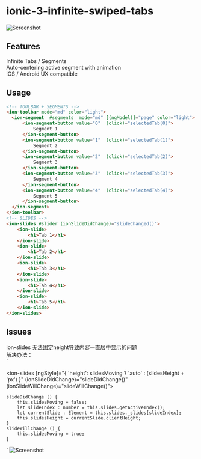 # ionic-3-infinite-swiped-tabs

![Screenshot](https://raw.githubusercontent.com/julienkermarec/ionic-infinite-swiped-tabs/master/screenshots/header.png)


## Features
Infinite Tabs / Segments<br />
Auto-centering active segment with animation<br />
iOS / Android UX compatible<br />

## Usage
```html
<!-- TOOLBAR + SEGMENTS -->
<ion-toolbar mode="md" color="light">
  <ion-segment  #segments  mode="md" [(ngModel)]="page" color="light">
      <ion-segment-button value="0"  (click)="selectedTab(0)">
          Segment 1
      </ion-segment-button>
      <ion-segment-button value="1"  (click)="selectedTab(1)">
          Segment 2
      </ion-segment-button>
      <ion-segment-button value="2"  (click)="selectedTab(2)">
          Segment 3
      </ion-segment-button>
      <ion-segment-button value="3"  (click)="selectedTab(3)">
          Segment 4
      </ion-segment-button>
      <ion-segment-button value="4"  (click)="selectedTab(4)">
          Segment 5
      </ion-segment-button>
  </ion-segment>
</ion-toolbar>
<!-- SLIDES -->
<ion-slides #slider (ionSlideDidChange)="slideChanged()">
    <ion-slide>
        <h1>Tab 1</h1>
    </ion-slide>
    <ion-slide>
        <h1>Tab 2</h1>
    </ion-slide>
    <ion-slide>
        <h1>Tab 3</h1>
    </ion-slide>
    <ion-slide>
        <h1>Tab 4</h1>
    </ion-slide>
    <ion-slide>
        <h1>Tab 5</h1>
    </ion-slide>
</ion-slides>

```

## Issues
ion-slides 无法固定height导致内容一直居中显示的问题<br />
解决办法：<br />
 `
<!-- index.html -->
<ion-slides [ngStyle]="{ 'height': slidesMoving ? 'auto' : (slidesHeight + 'px') }"
            (ionSlideDidChange)="slideDidChange()"
            (ionSlideWillChange)="slideWillChange()">
</ion-slides>
<!-- index.ts -->
    slideDidChange () {
        this.slidesMoving = false;
        let slideIndex : number = this.slides.getActiveIndex();
        let currentSlide : Element = this.slides._slides[slideIndex];
        this.slidesHeight = currentSlide.clientHeight;
    }
    slideWillChange () {
        this.slidesMoving = true;
    }
 `
![Screenshot](http://yuntu88.oss-cn-beijing.aliyuncs.com/fromlocal/Screenshot_20181219-163219_MyApp.jpg)